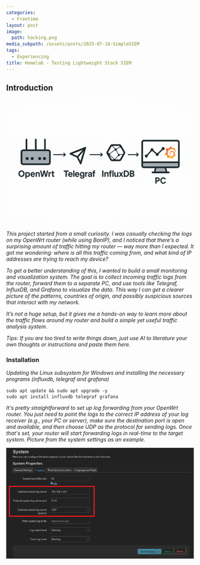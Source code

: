 ```yaml
---
categories:
  - Freetime
layout: post
image:
  path: hacking.png
media_subpath: /assets/posts/2025-07-18-SimpleSIEM
tags:
  - Experiencing
title: Homelab - Testing Lightweight Stack SIEM
---
```


## Introduction

![alt](/assets/posts/2025-07-18-SimpleSIEM/2025-07-18-21-29.png)

*This project started from a small curiosity. I was casually checking the logs on my OpenWrt router (while using BanIP), and I noticed that there's a surprising amount of traffic hitting my router — way more than I expected. It got me wondering: where is all this traffic coming from, and what kind of IP addresses are trying to reach my device?*

*To get a better understanding of this, I wanted to build a small monitoring and visualization system. The goal is to collect incoming traffic logs from the router, forward them to a separate PC, and use tools like Telegraf, InfluxDB, and Grafana to visualize the data. This way I can get a clearer picture of the patterns, countries of origin, and possibly suspicious sources that interact with my network.*

*It’s not a huge setup, but it gives me a hands-on way to learn more about the traffic flows around my router and build a simple yet useful traffic analysis system.*

*Tips: If you are too tired to write things down, just use AI to literature your own thoughts or instructions and paste them here.*

### Installation

*Updating the Linux subsystem for Windows and installing the necessary programs (influxdb, telegraf and grafana)*

````
sudo apt update && sudo apt upgrade -y
sudo apt install influxdb telegraf grafana
````

*It's pretty straightforward to set up log forwarding from your OpenWrt router. You just need to point the logs to the correct IP address of your log receiver (e.g., your PC or server), make sure the destination port is open and available, and then choose UDP as the protocol for sending logs. Once that's set, your router will start forwarding logs in real-time to the target system. Picture from the system settings as an example.*

![](../assets/posts/2025-07-18-SimpleSIEM/2025-07-18-21-41.png)


